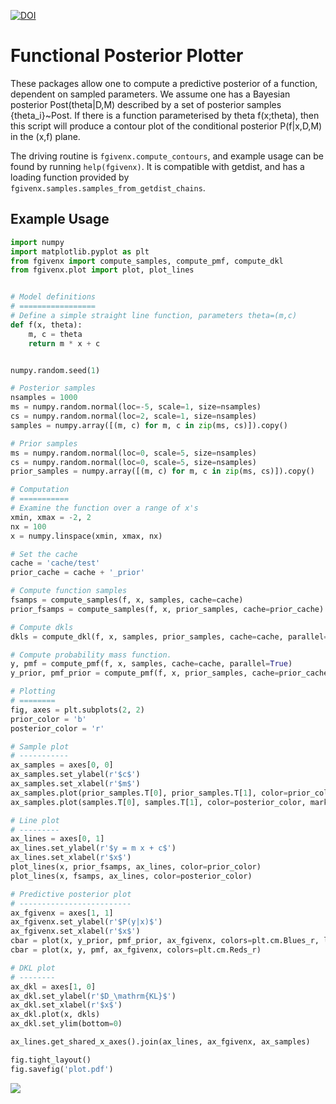 [![DOI](https://zenodo.org/badge/100947684.svg)](https://zenodo.org/badge/latestdoi/100947684)

Functional Posterior Plotter
============================

These packages allow one to compute a predictive posterior of a function,
dependent on sampled parameters. We assume one has a Bayesian posterior
Post(theta|D,M) described by a set of posterior samples {theta_i}~Post. If
there is a function parameterised by theta f(x;theta), then this script will
produce a contour plot of the conditional posterior P(f|x,D,M) in the (x,f)
plane.

The driving routine is `fgivenx.compute_contours`, and example usage can be
found by running `help(fgivenx)`. It is compatible with getdist, and has a
loading function provided by `fgivenx.samples.samples_from_getdist_chains`.

Example Usage
-------------

```python
import numpy
import matplotlib.pyplot as plt
from fgivenx import compute_samples, compute_pmf, compute_dkl
from fgivenx.plot import plot, plot_lines


# Model definitions
# =================
# Define a simple straight line function, parameters theta=(m,c)
def f(x, theta):
    m, c = theta
    return m * x + c


numpy.random.seed(1)

# Posterior samples
nsamples = 1000
ms = numpy.random.normal(loc=-5, scale=1, size=nsamples)
cs = numpy.random.normal(loc=2, scale=1, size=nsamples)
samples = numpy.array([(m, c) for m, c in zip(ms, cs)]).copy()

# Prior samples
ms = numpy.random.normal(loc=0, scale=5, size=nsamples)
cs = numpy.random.normal(loc=0, scale=5, size=nsamples)
prior_samples = numpy.array([(m, c) for m, c in zip(ms, cs)]).copy()

# Computation
# ===========
# Examine the function over a range of x's
xmin, xmax = -2, 2
nx = 100
x = numpy.linspace(xmin, xmax, nx)

# Set the cache
cache = 'cache/test'
prior_cache = cache + '_prior'

# Compute function samples
fsamps = compute_samples(f, x, samples, cache=cache)
prior_fsamps = compute_samples(f, x, prior_samples, cache=prior_cache)

# Compute dkls
dkls = compute_dkl(f, x, samples, prior_samples, cache=cache, parallel=True)

# Compute probability mass function.
y, pmf = compute_pmf(f, x, samples, cache=cache, parallel=True)
y_prior, pmf_prior = compute_pmf(f, x, prior_samples, cache=prior_cache, parallel=True)

# Plotting
# ========
fig, axes = plt.subplots(2, 2)
prior_color = 'b'
posterior_color = 'r'

# Sample plot
# -----------
ax_samples = axes[0, 0]
ax_samples.set_ylabel(r'$c$')
ax_samples.set_xlabel(r'$m$')
ax_samples.plot(prior_samples.T[0], prior_samples.T[1], color=prior_color, marker='.', linestyle='')
ax_samples.plot(samples.T[0], samples.T[1], color=posterior_color, marker='.', linestyle='')

# Line plot
# ---------
ax_lines = axes[0, 1]
ax_lines.set_ylabel(r'$y = m x + c$')
ax_lines.set_xlabel(r'$x$')
plot_lines(x, prior_fsamps, ax_lines, color=prior_color)
plot_lines(x, fsamps, ax_lines, color=posterior_color)

# Predictive posterior plot
# -------------------------
ax_fgivenx = axes[1, 1]
ax_fgivenx.set_ylabel(r'$P(y|x)$')
ax_fgivenx.set_xlabel(r'$x$')
cbar = plot(x, y_prior, pmf_prior, ax_fgivenx, colors=plt.cm.Blues_r, lines=False)
cbar = plot(x, y, pmf, ax_fgivenx, colors=plt.cm.Reds_r)

# DKL plot
# --------
ax_dkl = axes[1, 0]
ax_dkl.set_ylabel(r'$D_\mathrm{KL}$')
ax_dkl.set_xlabel(r'$x$')
ax_dkl.plot(x, dkls)
ax_dkl.set_ylim(bottom=0)

ax_lines.get_shared_x_axes().join(ax_lines, ax_fgivenx, ax_samples)

fig.tight_layout()
fig.savefig('plot.pdf')
```
![](https://raw.github.com/williamjameshandley/fgivenx/master/plot.png)




